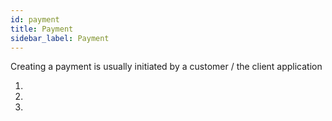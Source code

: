 ```yaml
---
id: payment
title: Payment
sidebar_label: Payment
---
```


Creating a payment is usually initiated by a customer / the client application

1.
2.
3.
